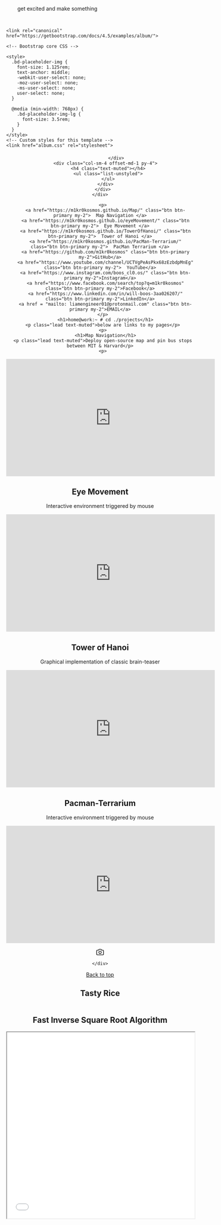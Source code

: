 <head>
    <style>
        .resBg {
            padding: 30px;
            background: url(image-asset.jpeg) no-repeat center center fixed; 
  -webkit-background-size: cover;
  -moz-background-size: cover;
  -o-background-size: cover;
  background-size: cover;
        }
    </style>
</head>
<body>
    <div class="resBg">get excited and make something</div>
</body>

<html lang="en">
  <head>
    <meta charset="utf-8">
    <meta name="viewport" content="width=device-width, initial-scale=1, shrink-to-fit=no">
    <meta name="description" content="">
    <meta name="author" content="Mark Otto, Jacob Thornton, and Bootstrap contributors">
    <meta name="generator" content="Jekyll v4.1.1">
    <title>Album example · Bootstrap</title>

    <link rel="canonical" href="https://getbootstrap.com/docs/4.5/examples/album/">

    <!-- Bootstrap core CSS -->
<link href="../assets/dist/css/bootstrap.min.css" rel="stylesheet">

    <style>
      .bd-placeholder-img {
        font-size: 1.125rem;
        text-anchor: middle;
        -webkit-user-select: none;
        -moz-user-select: none;
        -ms-user-select: none;
        user-select: none;
      }

      @media (min-width: 768px) {
        .bd-placeholder-img-lg {
          font-size: 3.5rem;
        }
      }
    </style>
    <!-- Custom styles for this template -->
    <link href="album.css" rel="stylesheet">
    
<main role="main">

  <section class="jumbotron text-center">
    <div class="container">
        
  <body>
    <header>
  <div class="collapse bg-dark" id="navbarHeader">
    <div class="container">
      <div class="row">
        <div class="col-sm-8 col-md-7 py-4">
          <h4 class="text-muted"></h4>
          <p class="text-muted"></p>

                </div>
        <div class="col-sm-4 offset-md-1 py-4">
          <h4 class="text-muted"></h4>
          <ul class="list-unstyled">
          </ul>
        </div>
      </div>
    </div>
  </div>
     
      <p>
        <a href="https://m1kr0kosmos.github.io/Map/" class="btn btn-primary my-2">  Map Navigation </a>
        <a href="https://m1kr0kosmos.github.io/eyeMovement/" class="btn btn-primary my-2">  Eye Movement </a>
        <a href="https://m1kr0kosmos.github.io/TowerOfHanoi/" class="btn btn-primary my-2">  Tower of Hanoi </a>
        <a href="https://m1kr0kosmos.github.io/PacMan-Terrarium/" class="btn btn-primary my-2">  PacMan Terrarium </a>
        <a href="https://github.com/m1kr0kosmos" class="btn btn-primary my-2">GitHub</a>
        <a href="https://www.youtube.com/channel/UCTVgPeAsPkx68zEzbdpMnEg" class="btn btn-primary my-2">  YouTube</a>
        <a href="https://www.instagram.com/boos_cl0.os/" class="btn btn-primary my-2">Instagram</a>
        <a href="https://www.facebook.com/search/top?q=m1kr0kosmos" class="btn btn-primary my-2">Facebook</a>
        <a href="https://www.linkedin.com/in/will-boos-3aa026207/" class="btn btn-primary my-2">LinkedIn</a>
        <a href = "mailto: liamengineer01@protonmail.com" class="btn btn-primary my-2">EMAIL</a>
      </p>
        <h1>home@work:~ # cd ./projects</h1>
      <p class="lead text-muted">below are links to my pages</p>
      <p>
        <h1>Map Navigation</h1>
      <p class="lead text-muted">Deploy open-source map and pin bus stops between MIT & Harvard</p>
      <p>
          
<iframe width="560" height="315" src="https://m1kr0kosmos.github.io/Map/" frameborder="0" allow="autoplay; encrypted-media" allowfullscreen></iframe>
      
<h1>Eye Movement</h1>
      <p class="lead text-muted">Interactive environment triggered by mouse</p>
      <p>
          
<iframe width="560" height="315" src="https://m1kr0kosmos.github.io/eyeMovement/" frameborder="0" allow="autoplay; encrypted-media" allowfullscreen></iframe> 
      
<h1>Tower of Hanoi</h1>
      <p class="lead text-muted">Graphical implementation of classic brain-teaser</p>
      <p>
      
<iframe width="560" height="315" src="https://m1kr0kosmos.github.io/TowerOfHanoi/" frameborder="0" allow="autoplay; encrypted-media" allowfullscreen></iframe> 
 
<h1>Pacman-Terrarium</h1>
      <p class="lead text-muted">Interactive environment triggered by mouse</p>
      <p>
          
<iframe width="560" height="315" src="https://m1kr0kosmos.github.io/PacMan-Terrarium/" frameborder="0" allow="autoplay; encrypted-media" allowfullscreen></iframe>           
  <div class="navbar navbar-dark bg-dark shadow-sm">
    <div class="container d-flex justify-content-between">
      <a href="#" class="navbar-brand d-flex align-items-center">
        <svg xmlns="https://www.youtube.com/channel/UCTVgPeAsPkx68zEzbdpMnEg" width="20" height="20" fill="none" stroke="currentColor" stroke-linecap="round" stroke-linejoin="round" stroke-width="2" aria-hidden="true" class="mr-2" viewBox="0 0 24 24" focusable="false"><path d="M23 19a2 2 0 0 1-2 2H3a2 2 0 0 1-2-2V8a2 2 0 0 1 2-2h4l2-3h6l2 3h4a2 2 0 0 1 2 2z"/><circle cx="12" cy="13" r="4"/></svg>
        <strong></strong>
          </a>
      
    </div>
  </div>
 
<footer class="text-muted">
  <div class="container">
    <p class="float-right">
      <a href="#">Back to top</a>
    </p>
  </div>
</footer>
<script src="https://code.jquery.com/jquery-3.5.1.slim.min.js" integrity="sha384-DfXdz2htPH0lsSSs5nCTpuj/zy4C+OGpamoFVy38MVBnE+IbbVYUew+OrCXaRkfj" crossorigin="anonymous"></script>
      <script>window.jQuery || document.write('<script src="../assets/js/vendor/jquery.slim.min.js"><\/script>')</script><script src="../assets/dist/js/bootstrap.bundle.min.js"></script>

<html>
<head>
    <title>Bootstrap Carousel</title>
    <link rel="stylesheet" href="//netdna.bootstrapcdn.com/bootstrap/3.1.1/css/bootstrap.min.css">
    <script src="https://ajax.googleapis.com/ajax/libs/jquery/1.10.2/jquery.min.js"></script>
    <script src="https://netdna.bootstrapcdn.com/bootstrap/3.0.3/js/bootstrap.min.js"></script>
</head>
<body>
<div class="container">
<h1>Tasty Rice</h1>
<!--The main div for carousel-->
<div id="carousel-demo" class="carousel slide" data-ride="carousel">
  <!-- Sliding images statring here --> 
   <div class="carousel-inner"> 
    <div class="item"> 
      <img src="2d.jpeg" alt=""> 
    </div> 
    <div class="item"> 
      <img src="3d.jpeg" alt=""> 
   </div> 
    <div class="item"> 
      <img src="4d.jpeg" alt=""> 
    </div>
    <div class="item active"> 
      <img src="6d.jpeg" alt=""> 
       </div>  
  </div> 
  <!-- Next / Previous controls here -->
  <a class="left carousel-control" href="#carousel-demo" data-slide="prev">
    <span class="glyphicon glyphicon-chevron-left"></span>
  </a>
  <a class="right carousel-control" href="#carousel-demo" data-slide="next">
    <span class="glyphicon glyphicon-chevron-right"></span>
  </a>
 
  </div>
 

</div>
</body>

<html>
  <head>
    <title>Fast Inverse Square Root Algorithm</title>
  </head>
  <body>
    <h1>Fast Inverse Square Root Algorithm</h1>
    <iframe src="fastInvSqRt.pdf#toolbar=0" width="100%" height="500px">
    </iframe>
  </body>
</html>
